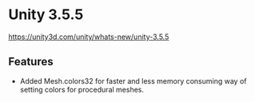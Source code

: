 # Unity 3.5.5
https://unity3d.com/unity/whats-new/unity-3.5.5

## Features

<ul>
<li>Added Mesh.colors32 for faster and less memory consuming way of setting colors for procedural meshes.</li>
</ul>
